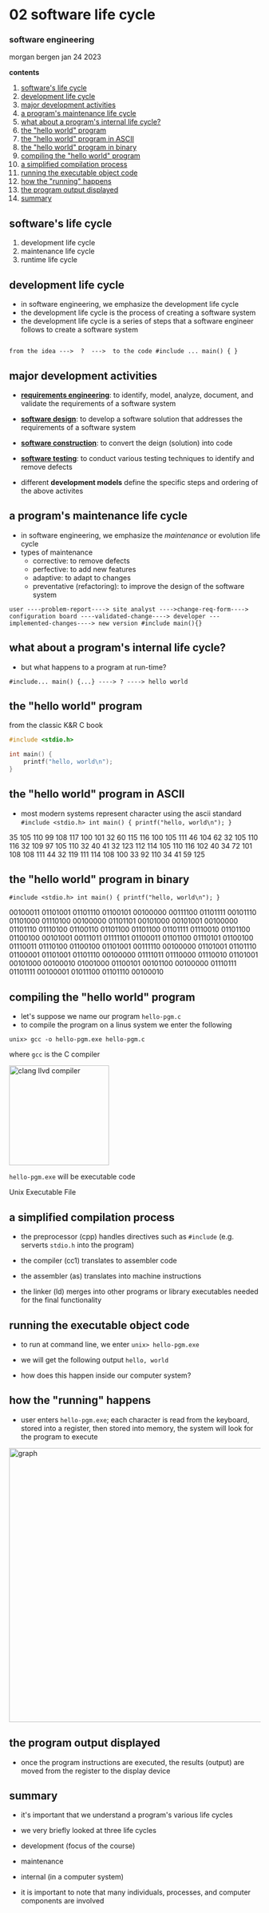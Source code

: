 # 02 software life cycle
### software engineering 

morgan bergen
jan 24 2023

**contents**

1.  [software's life cycle](#softwares-life-cycle)
2.  [development life cycle](#development-life-cycle)
3.  [major development activities](#major-development-activities)
4.  [a program's maintenance life cycle](#a-programs-maintenance-life-cycle)
5.  [what about a program's internal life cycle?](#what-about-a-programs-internal-life-cycle)
6.  [the "hello world" program](#the-hello-world-program)
7.  [the "hello world" program in ASCII](#the-hello-world-program-in-ascii)
8.  [the "hello world" program in binary](#the-hello-world-program-in-binary)
9.  [compiling the "hello world" program](#compiling-the-hello-world-program)
10. [a simplified compilation process](#a-simplified-compilation-process)
11. [running the executable object code](#running-the-executable-object-code)
12. [how the "running" happens](#how-the-running-happens)
13. [the program output displayed](#the-program-output-displayed)
14. [summary](#summary)

## software's life cycle

1.  development life cycle
2.  maintenance life cycle
3.  runtime life cycle

## development life cycle

- in software engineering, we emphasize the development life cycle
- the development life cycle is the process of creating a software system
- the development life cycle is a series of steps that a software engineer follows to create a software system

```

from the idea --->  ?  --->  to the code #include ... main() { }

```

## major development activities

- **[requirements engineering](https://en.wikipedia.org/wiki/Requirements_engineering)**:  to identify, model, analyze, document, and validate the requirements of a software system

- **[software design](https://en.wikipedia.org/wiki/Software_design)**:  to develop a software solution that addresses the requirements of a software system

- **[software construction](https://en.wikipedia.org/wiki/Software_construction)**:  to convert the deign (solution) into code

- **[software testing](https://en.wikipedia.org/wiki/Software_testing)**:  to conduct various testing techniques to identify and remove defects

- different **development models** define the specific steps and ordering of the above activites

## a program's maintenance life cycle

- in software engineering, we emphasize the _maintenance_ or evolution life cycle
- types of maintenance
    - corrective:  to remove defects
    - perfective:  to add new features
    - adaptive:  to adapt to changes
    - preventative (refactoring):  to improve the design of the software system


```
user ----problem-report----> site analyst ---->change-req-form----> configuration board ----validated-change----> developer ---implemented-changes----> new version #include main(){} 
```

## what about a program's internal life cycle?

- but what happens to a program at run-time?

```
#include... main() {...} ----> ? ----> hello world
```

## the "hello world" program

from the classic K&R C book

```cpp
#include <stdio.h>

int main() {
    printf("hello, world\n");
}
```

## the "hello world" program in ASCII

- most modern systems represent character using the ascii standard
`#include <stdio.h> int main() { printf("hello, world\n"); }`

35 105 110 99 108 117 100 101 32 60 115 116 100 105 111 46 104 62 32 105 110 116 32 109 97 105 110 32 40 41 32 123 112 114 105 110 116 102 40 34 72 101 108 108 111 44 32 119 111 114 108 100 33 92 110 34 41 59 125

## the "hello world" program in binary

`#include <stdio.h> int main() { printf("hello, world\n"); }`

00100011 01101001 01101110 01100101 00100000 00111100 01101111 00101110 01101000 01110100 00100000 01101101 00101000 00101001 00100000 01101110 01110100 01100110 01101100 01101100 01101111 01110010 01101100 01100100 00101001 00111011 01111101
01100011 01101100 01110101 01100100 01110011 01110100 01100100 01101001 00111110 00100000 01101001 01101110 01100001 01101001 01101110 00100000 01111011 01110000 01110010 01101001 00101000 00100010 01001000 01100101 00101100 00100000 01110111 01101111 00100001 01011100 01101110 00100010

## compiling the "hello world" program

- let's suppose we name our program `hello-pgm.c`
- to compile the program on a linus system we enter the following

`unix> gcc -o hello-pgm.exe hello-pgm.c`

where `gcc` is the C compiler 

<img src="https://llvm.org/img/DragonFull.png" alt="clang llvd compiler" width="200"/>

`hello-pgm.exe` will be executable code

Unix Executable File

## a simplified compilation process

-  the preprocessor (cpp) handles directives such as `#include` (e.g. serverts `stdio.h` into the program)

-  the compiler (cc1) translates to assembler code

-  the assembler (as) translates into machine instructions

-  the linker (ld) merges into other programs or library executables needed for the final functionality

## running the executable object code

-  to run at command line, we enter `unix> hello-pgm.exe`

-  we will get the following output `hello, world`

-  how does this happen inside our computer system?

## how the "running" happens

-  user enters `hello-pgm.exe`; each character is read from the keyboard, stored into a register, then stored into memory, the system will look for the program to execute

<img width="549" alt="graph" src="https://user-images.githubusercontent.com/65584733/220176824-abe7deab-4450-47e1-b6f8-5abb90711eb6.png">

## the program output displayed

- once the program instructions are executed, the results (output) are moved from the register to the display device

## summary

-  it's important that we understand a program's various life cycles

-  we very briefly looked at three life cycles

-  development (focus of the course)

-  maintenance

-  internal (in a computer system)

-  it is important to note that many individuals, processes, and computer components are involved
